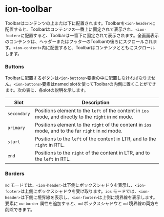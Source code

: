 # ion-toolbar

Toolbarはコンテンツの上または下に配置されます。Toolbarを`<ion-header>`に配置すると、Toolbarはコンテンツの一番上に固定されて表示され、`<ion-footer>`に配置すると、Toolbarは一番下に固定されて表示されます。全画面表示のコンテンツは、ヘッダーまたはフッターのToolbarの後ろにスクロールされます。`<ion-content>`内に配置すると、Toolbarはコンテンツとともにスクロールします。


### Buttons

Toolbarに配置するボタンは`<ion-buttons>`要素の中に配置しなければなりません。`<ion-buttons>`要素はnamed slotを使ってToolbarの内側に置くことができます。次の表に、各slotの説明を示します。

| Slot         | Description                                                                                              |
|--------------|----------------------------------------------------------------------------------------------------------|
| `secondary`  | Positions element to the `left` of the content in `ios` mode, and directly to the `right` in `md` mode.  |
| `primary`    | Positions element to the `right` of the content in `ios` mode, and to the far `right` in `md` mode.      |
| `start`      | Positions to the `left` of the content in LTR, and to the `right` in RTL.                                |
| `end`        | Positions to the `right` of the content in LTR, and to the `left` in RTL.                                |


### Borders

`md` モードでは、`<ion-header>`は下側にボックスシャドウを表示し、`<ion-footer>`は上側にボックスシャドウを受け取ります。`ios` モードでは、`<ion-header>`は下側に境界線を表示し、`<ion-footer>`は上側に境界線を表示します。要素に `no-border` 属性を追加すると、`md` ボックスシャドウと `md` 境界線の両方を削除できます。


